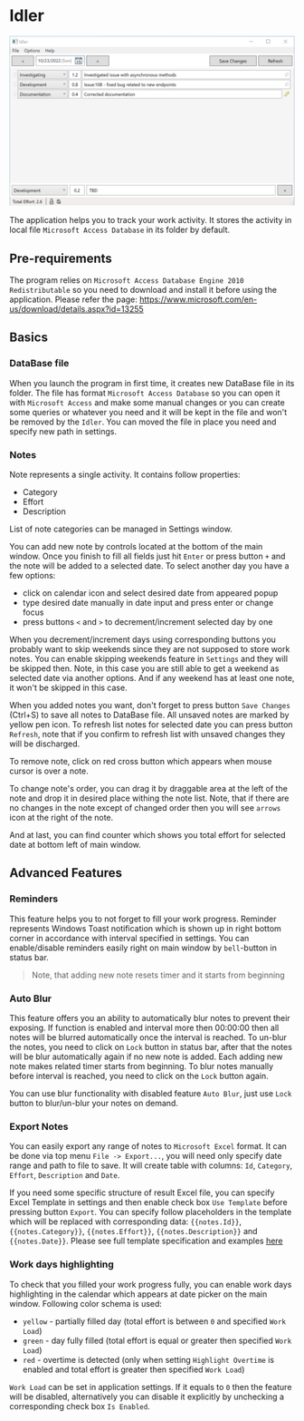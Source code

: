 # Idler

![image](images/main-window.png)

The application helps you to track your work activity. It stores the activity in local file `Microsoft Access Database` in its folder by default.

## Pre-requirements

The program relies on `Microsoft Access Database Engine 2010 Redistributable` so you need to download and install it before using the application. Please refer the page: https://www.microsoft.com/en-us/download/details.aspx?id=13255

## Basics

### DataBase file

When you launch the program in first time, it creates new DataBase file in its folder. The file has format `Microsoft Access Database` so you can open it with `Microsoft Access` and make some manual changes or you can create some queries or whatever you need and it will be kept in the file and won't be removed by the `Idler`. You can moved the file in place you need and specify new path in settings.

### Notes

Note represents a single activity. It contains follow properties:

- Category
- Effort
- Description

List of note categories can be managed in Settings window.

You can add new note by controls located at the bottom of the main window. Once you finish to fill all fields just hit `Enter` or press button `+` and the note will be added to a selected date. To select another day you have a few options:

- click on calendar icon and select desired date from appeared popup
- type desired date manually in date input and press enter or change focus
- press buttons `<` and `>` to decrement/increment selected day by one

When you decrement/increment days using corresponding buttons you probably want to skip weekends since they are not supposed to store work notes. You can enable skipping weekends feature in `Settings` and they will be skipped then. Note, in this case you are still able to get a weekend as selected date via another options. And if any weekend has at least one note, it won't be skipped in this case.

When you added notes you want, don't forget to press button `Save Changes` (Ctrl+S) to save all notes to DataBase file. All unsaved notes are marked by yellow pen icon. To refresh list notes for selected date you can press button `Refresh`, note that if you confirm to refresh list with unsaved changes they will be discharged.

To remove note, click on red cross button which appears when mouse cursor is over a note.

To change note's order, you can drag it by draggable area at the left of the note and drop it in desired place withing the note list. Note, that if there are no changes in the note except of changed order then you will see `arrows` icon at the right of the note.

And at last, you can find counter which shows you total effort for selected date at bottom left of main window.

## Advanced Features

### Reminders

This feature helps you to not forget to fill your work progress. Reminder represents Windows Toast notification which is shown up in right bottom corner in accordance with interval specified in settings. You can enable/disable reminders easily right on main window by `bell`-button in status bar.

> Note, that adding new note resets timer and it starts from beginning

### Auto Blur

This feature offers you an ability to automatically blur notes to prevent their exposing. If function is enabled and interval more then 00:00:00 then all notes will be blurred automatically once the interval is reached. To un-blur the notes, you need to click on `Lock` button in status bar, after that the notes will be blur automatically again if no new note is added. Each adding new note makes related timer starts from beginning. To blur notes manually before interval is reached, you need to click on the `Lock` button again.

You can use blur functionality with disabled feature `Auto Blur`, just use `Lock` button to blur/un-blur your notes on demand.

### Export Notes

You can easily export any range of notes to `Microsoft Excel` format. It can be done via top menu `File -> Export...`, you will need only specify date range and path to file to save. It will create table with columns: `Id`, `Category`, `Effort`, `Description` and `Date`. 

If you need some specific structure of result Excel file, you can specify Excel Template in settings and then enable check box `Use Template` before pressing button `Export`. You can specify follow placeholders in the template which will be replaced with corresponding data: `{{notes.Id}}`, `{{notes.Category}}`, `{{notes.Effort}}`, `{{notes.Description}}` and `{{notes.Date}}`. Please see full template specification and examples [here](https://github.com/mini-software/MiniExcel/tree/1.31.1-1.31.2#fill-data-to-excel-template-)

### Work days highlighting

To check that you filled your work progress fully, you can enable work days highlighting in the calendar which appears at date picker on the main window. Following color schema is used:

- `yellow` - partially filled day (total effort is between `0` and specified `Work Load`)
- `green` - day fully filled (total effort is equal or greater then specified `Work Load`)
- `red` - overtime is detected (only when setting `Highlight Overtime` is enabled and total effort is greater then specified `Work Load`)

`Work Load` can be set in application settings. If it equals to `0` then the feature will be disabled, alternatively you can disable it explicitly by unchecking a corresponding check box `Is Enabled`.